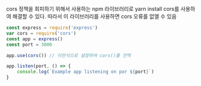 cors 정책을 회피하기 위해서 사용하는 npm 라이브러리로 yarn install cors를 사용하여 해결할 수 있다.
따라서 이 라이브러리를 사용하면 cors 오류를 없앨 수 있음

```jsx
const express = require('express')
var cors = require('cors')
const app = express()
const port = 3000

app.use(cors()) // 이런식으로 설정하여 cors()를 전역 

app.listen(port, () => {
	console.log(`Example app listening on por ${port}`)
}
```